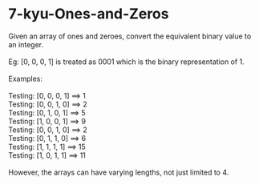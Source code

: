 # 7-kyu-Ones-and-Zeros
Given an array of ones and zeroes, convert the equivalent binary value to an integer.
<br><br>
Eg: [0, 0, 0, 1] is treated as 0001 which is the binary representation of 1.
<br><br>
Examples:
<br><br>
Testing: [0, 0, 0, 1] ==> 1
<br>
Testing: [0, 0, 1, 0] ==> 2
<br>
Testing: [0, 1, 0, 1] ==> 5
<br>
Testing: [1, 0, 0, 1] ==> 9
<br>
Testing: [0, 0, 1, 0] ==> 2
<br>
Testing: [0, 1, 1, 0] ==> 6
<br>
Testing: [1, 1, 1, 1] ==> 15
<br>
Testing: [1, 0, 1, 1] ==> 11
<br><br>
However, the arrays can have varying lengths, not just limited to 4.

